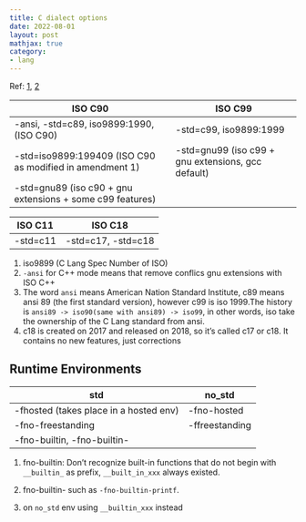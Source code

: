 ```yaml
---
title: C dialect options
date: 2022-08-01
layout: post
mathjax: true
category:
- lang
---
```

Ref: [1](https://www.acrc.bris.ac.uk/acrc/RedHat/rhel-gcc-en-4/c-dialect-options.html), [2](https://stackoverflow.com/questions/17206568/what-is-the-difference-between-c-c99-ansi-c-and-gnu-c)

|ISO C90|ISO C99|
|-------|-------|
|-ansi, -std=c89, iso9899:1990, (ISO C90)|-std=c99, iso9899:1999|
|-std=iso9899:199409 (ISO C90 as modified in amendment 1)|-std=gnu99 (iso c99 + gnu extensions, gcc default)|
|-std=gnu89 (iso c90 + gnu extensions + some c99 features)||

|ISO C11|ISO C18|
|-------|-------|
|-std=c11|-std=c17, -std=c18|

1. iso9899 (C Lang Spec Number of ISO)
1. `-ansi` for C++ mode means that remove conflics gnu extensions with ISO C++
1. The word `ansi` means American Nation Standard Institute, c89 means ansi 89 (the first standard version), however c99 is iso 1999.The history is `ansi89 -> iso90(same with ansi89) -> iso99`, in other words, iso take the ownership of the C Lang standard from ansi.
1. c18 is created on 2017 and released on 2018, so it’s called c17 or c18. It contains no new features, just corrections

## Runtime Environments

|std|no_std|
|---|------|
|-fhosted (takes place in a hosted env)|-fno-hosted|
|-fno-freestanding|-ffreestanding|
|-fno-builtin, -fno-builtin-<xxx>||

1. fno-builtin: Don’t recognize built-in functions that do not begin with `__builtin_` as prefix, `__built_in_xxx` always existed.

1. fno-builtin-<xxx> such as `-fno-builtin-printf`.

1. on `no_std` env using `__builtin_xxx` instead